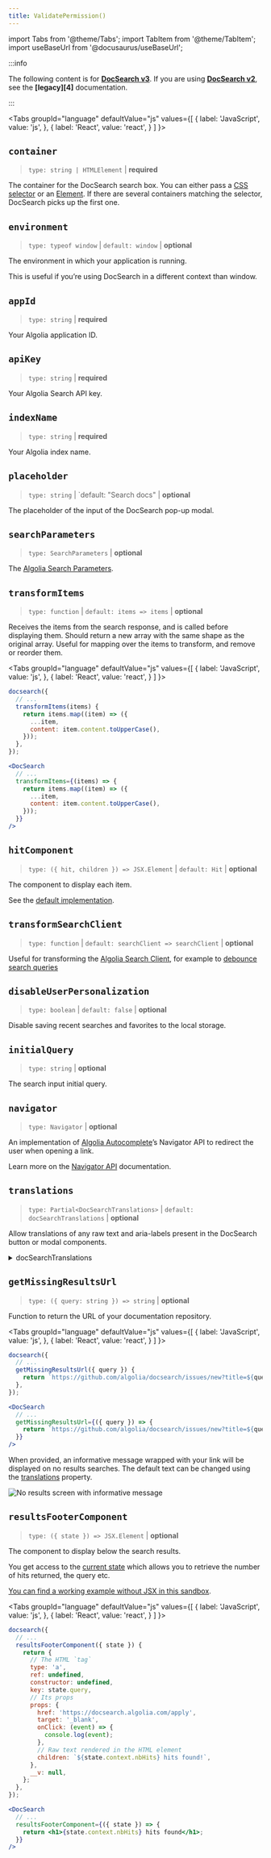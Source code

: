 ```yaml
---
title: ValidatePermission()
---
```


import Tabs from '@theme/Tabs';
import TabItem from '@theme/TabItem';
import useBaseUrl from '@docusaurus/useBaseUrl';

:::info

The following content is for **[DocSearch v3][2]**. If you are using **[DocSearch v2][3]**, see the **[legacy][4]** documentation.

:::

<Tabs
  groupId="language"
  defaultValue="js"
  values={[
    { label: 'JavaScript', value: 'js', },
    { label: 'React', value: 'react', }
  ]
}>
<TabItem value="js">

## `container`

> `type: string | HTMLElement` | **required**

The container for the DocSearch search box. You can either pass a [CSS selector][5] or an [Element][6]. If there are several containers matching the selector, DocSearch picks up the first one.

## `environment`

> `type: typeof window` | `default: window` | **optional**

The environment in which your application is running.

This is useful if you’re using DocSearch in a different context than window.

</TabItem>
</Tabs>

## `appId`

> `type: string` | **required**

Your Algolia application ID.

## `apiKey`

> `type: string` | **required**

Your Algolia Search API key.

## `indexName`

> `type: string` | **required**

Your Algolia index name.

## `placeholder`

> `type: string` | `default: "Search docs" | **optional**

The placeholder of the input of the DocSearch pop-up modal.

## `searchParameters`

> `type: SearchParameters` | **optional**

The [Algolia Search Parameters][7].

## `transformItems`

> `type: function` | `default: items => items` | **optional**

Receives the items from the search response, and is called before displaying them. Should return a new array with the same shape as the original array. Useful for mapping over the items to transform, and remove or reorder them.

<Tabs
  groupId="language"
  defaultValue="js"
  values={[
    { label: 'JavaScript', value: 'js', },
    { label: 'React', value: 'react', }
  ]
}>
<TabItem value="js">

```js
docsearch({
  // ...
  transformItems(items) {
    return items.map((item) => ({
      ...item,
      content: item.content.toUpperCase(),
    }));
  },
});
```

</TabItem>

<TabItem value="react">

```jsx
<DocSearch
  // ...
  transformItems={(items) => {
    return items.map((item) => ({
      ...item,
      content: item.content.toUpperCase(),
    }));
  }}
/>
```

</TabItem>
</Tabs>

## `hitComponent`

> `type: ({ hit, children }) => JSX.Element` | `default: Hit` | **optional**

The component to display each item.

See the [default implementation][8].

## `transformSearchClient`

> `type: function` | `default: searchClient => searchClient` | **optional**

Useful for transforming the [Algolia Search Client][10], for example to [debounce search queries][9]

## `disableUserPersonalization`

> `type: boolean` | `default: false` | **optional**

Disable saving recent searches and favorites to the local storage.

## `initialQuery`

> `type: string` | **optional**

The search input initial query.

## `navigator`

> `type: Navigator` | **optional**

An implementation of [Algolia Autocomplete][1]’s Navigator API to redirect the user when opening a link.

Learn more on the [Navigator API][11] documentation.

## `translations`

> `type: Partial<DocSearchTranslations>` | `default: docSearchTranslations` | **optional**

Allow translations of any raw text and aria-labels present in the DocSearch button or modal components.

<details><summary>docSearchTranslations</summary>
<div>

```ts
const translations: DocSearchTranslations = {
  button: {
    buttonText: 'Search',
    buttonAriaLabel: 'Search',
  },
  modal: {
    searchBox: {
      resetButtonTitle: 'Clear the query',
      resetButtonAriaLabel: 'Clear the query',
      cancelButtonText: 'Cancel',
      cancelButtonAriaLabel: 'Cancel',
    },
    startScreen: {
      recentSearchesTitle: 'Recent',
      noRecentSearchesText: 'No recent searches',
      saveRecentSearchButtonTitle: 'Save this search',
      removeRecentSearchButtonTitle: 'Remove this search from history',
      favoriteSearchesTitle: 'Favorite',
      removeFavoriteSearchButtonTitle: 'Remove this search from favorites',
    },
    errorScreen: {
      titleText: 'Unable to fetch results',
      helpText: 'You might want to check your network connection.',
    },
    footer: {
      selectText: 'to select',
      selectKeyAriaLabel: 'Enter key',
      navigateText: 'to navigate',
      navigateUpKeyAriaLabel: 'Arrow up',
      navigateDownKeyAriaLabel: 'Arrow down',
      closeText: 'to close',
      closeKeyAriaLabel: 'Escape key',
      searchByText: 'Search by',
    },
    noResultsScreen: {
      noResultsText: 'No results for',
      suggestedQueryText: 'Try searching for',
      reportMissingResultsText: 'Believe this query should return results?',
      reportMissingResultsLinkText: 'Let us know.',
    },
  },
};
```

</div>
</details>

## `getMissingResultsUrl`

> `type: ({ query: string }) => string` | **optional**

Function to return the URL of your documentation repository.

<Tabs
  groupId="language"
  defaultValue="js"
  values={[
    { label: 'JavaScript', value: 'js', },
    { label: 'React', value: 'react', }
  ]
}>
<TabItem value="js">

```js
docsearch({
  // ...
  getMissingResultsUrl({ query }) {
    return `https://github.com/algolia/docsearch/issues/new?title=${query}`;
  },
});
```

</TabItem>

<TabItem value="react">

```jsx
<DocSearch
  // ...
  getMissingResultsUrl={({ query }) => {
    return `https://github.com/algolia/docsearch/issues/new?title=${query}`;
  }}
/>
```

</TabItem>
</Tabs>

When provided, an informative message wrapped with your link will be displayed on no results searches. The default text can be changed using the [translations](#translations) property.

<div className="uil-ta-center">
  <img
    src={useBaseUrl('img/assets/noResultsScreen.png')}
    alt="No results screen with informative message"
  />
</div>

## `resultsFooterComponent`

> `type: ({ state }) => JSX.Element` | **optional**

The component to display below the search results.

You get access to the [current state](https://github.com/algolia/autocomplete/blob/next/packages/autocomplete-core/src/types/AutocompleteState.ts) which allows you to retrieve the number of hits returned, the query etc.

[You can find a working example without JSX in this sandbox](https://codesandbox.io/s/docsearch-v3-resultsfootercomponent-without-jsx-jperd5).

<Tabs
  groupId="language"
  defaultValue="js"
  values={[
    { label: 'JavaScript', value: 'js', },
    { label: 'React', value: 'react', }
  ]
}>
<TabItem value="js">

```js
docsearch({
  // ...
  resultsFooterComponent({ state }) {
    return {
      // The HTML `tag`
      type: 'a',
      ref: undefined,
      constructor: undefined,
      key: state.query,
      // Its props
      props: {
        href: 'https://docsearch.algolia.com/apply',
        target: '_blank',
        onClick: (event) => {
          console.log(event);
        },
        // Raw text rendered in the HTML element
        children: `${state.context.nbHits} hits found!`,
      },
      __v: null,
    };
  },
});
```

</TabItem>

<TabItem value="react">

```jsx
<DocSearch
  // ...
  resultsFooterComponent={({ state }) => {
    return <h1>{state.context.nbHits} hits found</h1>;
  }}
/>
```

</TabItem>
</Tabs>

[1]: https://www.algolia.com/doc/ui-libraries/autocomplete/introduction/what-is-autocomplete/
[2]: https://github.com/algolia/docsearch/
[3]: https://github.com/algolia/docsearch/tree/master
[5]: https://developer.mozilla.org/en-US/docs/Web/CSS/CSS_Selectors
[6]: https://developer.mozilla.org/en-US/docs/Web/API/HTMLElement
[7]: https://www.algolia.com/doc/api-reference/search-api-parameters/
[8]: https://github.com/algolia/docsearch/blob/main/packages/docsearch-react/src/Hit.tsx
[9]: https://codesandbox.io/s/docsearch-v3-debounced-search-gnx87
[10]: https://www.algolia.com/doc/api-client/getting-started/what-is-the-api-client/javascript/?client=javascript
[11]: https://www.algolia.com/doc/ui-libraries/autocomplete/core-concepts/keyboard-navigation/
